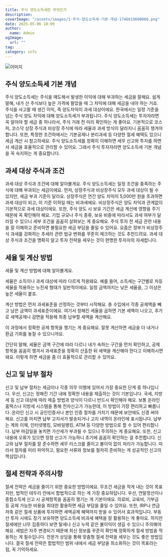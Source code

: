 ```yaml
---
title: 주식 양도소득세란 무엇인가
description:
coverImage: "/assets/images/1-주식-양도소득세-기본-개념-1746619690066.png"
date: 2025-05-06 18:09
author:
  name: Admin
ogImage:
  url: ""
tag:
category: info
---
```


![이미지](/assets/images/1-주식-양도소득세-기본-개념-1746619690066.png)

## 주식 양도소득세 기본 개념

주식 양도소득세는 주식을 매도해서 발생한 이익에 대해 부과하는 세금을 말해요.
쉽게 말해, 내가 산 주식보다 높은 가격에 팔았을 때 그 차익에 대해 세금을 내야 하는 거죠.
주식을 사고팔 때 생긴 이익, 즉 양도차익이 과세 대상이에요.
한국에서는 일정 기준을 넘는 주식 양도 차익에 대해 양도소득세가 부과됩니다.
주식 양도소득세는 투자자라면 꼭 알아야 할 세금 중 하나라서, 주식 거래 전 미리 확인하는 게 좋아요.
기본적으로 코스피, 코스닥 상장 주식과 비상장 주식에 따라 세율과 과세 방식이 달라지니 꼼꼼히 챙겨야 합니다.
또한, 특정한 조건하에서는 기본공제나 분리과세 등 다양한 절세 혜택도 있으니 세금 계산 시 참고하세요.
주식 양도소득세를 정확히 이해하면 세무 신고와 투자를 하면서 세금을 효율적으로 관리할 수 있어요.
그래서 주식 투자자라면 양도소득세 기본 개념을 꼭 숙지하는 게 중요합니다.

## 과세 대상 주식과 조건

과세 대상 주식과 조건에 대해 알아볼게요.
주식 양도소득세는 일정 조건을 충족하는 주식에 대해 부과되는 세금이에요.
먼저, 상장주식과 비상장주식 모두 과세 대상이 될 수 있지만, 세금 부과 기준이 달라요.
상장주식은 연간 양도 차익이 5,000만 원을 초과하면 과세 대상이 되고, 이 기준 이하일 때는 비과세에요.
비상장주식은 양도 차익과 관계없이 기본적으로 과세 대상이에요.
또한, 주식 양도 시 보유 기간은 세금 계산에 영향을 주기 때문에 꼭 확인해야 해요.
기업 규모나 주식 종류, 보유 비중에 따라서도 과세 여부가 달라질 수 있으니 세부 조건을 꼼꼼히 살펴보는 게 중요해요.
주식 투자 전 세금 관련 내용을 잘 이해하고 준비하면 불필요한 세금 부담을 줄일 수 있어요.
요즘은 정부가 비상장주식 과세를 강화하는 추세라 관련 법규 변화를 꾸준히 체크하는 것도 추천드려요.
과세 대상 주식과 조건을 명확히 알고 투자 전략을 세우는 것이 현명한 투자자의 자세랍니다.

## 세율 및 계산 방법

세율 및 계산 방법에 대해 알아볼게요.

세율은 소득이나 과세 대상에 따라 다르게 적용돼요. 예를 들어, 소득세는 구간별로 차등 세율을 적용하는 누진세 형태가 일반적이에요. 일정 금액까지는 낮은 세율을, 그 이상은 높은 세율이 붙죠.

계산 방법은 먼저 과세표준을 산정하는 것부터 시작해요. 총 수입에서 각종 공제액을 빼고 남은 금액이 과세표준이에요. 여기서 정해진 세율을 곱하면 기본 세액이 나오고, 추가로 세액공제나 감면을 적용해 최종 납부할 세액을 계산해요.

이 과정에서 정확한 공제 항목을 챙기는 게 중요해요. 잘못 계산하면 세금을 더 내거나 환급 기회를 놓칠 수 있으니까요.

간단히 말해, 세율은 금액 구간에 따라 다르니 내가 속하는 구간을 먼저 확인하고, 공제 항목을 꼼꼼히 챙겨서 과세표준을 정확히 산출한 뒤 세액을 계산해야 한다고 이해하시면 돼요. 이렇게 하면 세금을 좀 더 효율적으로 관리할 수 있어요.

## 신고 및 납부 절차

신고 및 납부 절차는 세금이나 각종 의무 이행에 있어서 가장 중요한 단계 중 하나입니다.
우선, 신고는 정해진 기간 내에 정확한 내용을 제출하는 것이 기본입니다.
국세, 지방세 등 신고 대상에 따라 제출 방법과 양식이 다르니 반드시 확인해야 해요.
보통 온라인 홈택스나 지방세 시스템을 통해 전자신고가 가능한데, 이 방법이 가장 편리하고 빠릅니다.
온라인 신고 시 공인인증서나 본인 인증 절차를 거치기 때문에 보안에도 신경 써야 해요.
신고를 마치면 납부 고지서가 발송되거나 고지 내역이 온라인에 표시됩니다.
납부는 계좌 이체, 인터넷뱅킹, 모바일뱅킹, ATM 등 다양한 방법으로 할 수 있어 편리합니다.
납부 마감일을 놓치면 가산세가 부과될 수 있으니 주의하는 게 중요해요.
또한, 신고 내용에 오류가 있으면 정정 신고가 가능하니 초기에 꼼꼼히 확인하는 걸 추천합니다.
신고와 납부 절차를 잘 준수하면 세무 리스크를 줄이고 불이익 없이 처리가 가능합니다.
따라서 절차를 미리 파악하고, 필요한 서류와 정보를 철저히 준비하는 게 성공적인 신고의 핵심입니다.

## 절세 전략과 주의사항

절세 전략은 세금을 줄이기 위한 중요한 방법이에요.
무조건 세금을 적게 내는 것이 목표지만, 법적인 테두리 안에서 합법적으로 하는 게 가장 중요하답니다.
우선, 연말정산이나 종합소득세 신고 시 공제항목을 꼼꼼히 챙기는 게 기본이에요.
의료비, 교육비, 기부금 등 공제 가능한 비용을 최대한 활용하면 세금 부담을 줄일 수 있어요.
또한, IRP나 연금저축 같은 절세 상품에 투자하면 세액공제 혜택까지 받을 수 있어서 효과적입니다.
부동산 투자 시에도 장기 보유하면 양도소득세 비과세 혜택을 잘 활용하는 게 좋아요.
하지만 절세에만 너무 집중하다 보면 탈세나 신고 누락 같은 불이익이 생길 수 있으니 주의해야 해요.
세법은 자주 변경되기 때문에 최신 정보를 꾸준히 확인해 정확하게 절세 방법을 적용하는 게 필수입니다.
전문가 상담을 통해 맞춤형 절세 전략을 세우는 것도 좋은 방법입니다.
결국 절세 전략은 합법적인 범위 내에서 세금 부담을 최소화하는 것이 목표라는 점, 꼭 기억하세요.
